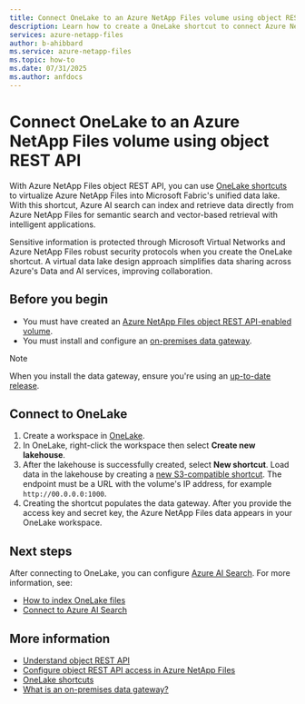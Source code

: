 ```yaml
---
title: Connect OneLake to an Azure NetApp Files volume using object REST API 
description: Learn how to create a OneLake shortcut to connect Azure NetApp Files to a unified data lake. 
services: azure-netapp-files
author: b-ahibbard
ms.service: azure-netapp-files
ms.topic: how-to
ms.date: 07/31/2025
ms.author: anfdocs
---
```


# Connect OneLake to an Azure NetApp Files volume using object REST API 

With Azure NetApp Files object REST API, you can use [OneLake shortcuts](/fabric/onelake/onelake-shortcuts) to virtualize Azure NetApp Files into Microsoft Fabric's unified data lake. With this shortcut, Azure AI search can index and retrieve data directly from Azure NetApp Files for semantic search and vector-based retrieval with intelligent applications. 

Sensitive information is protected through Microsoft Virtual Networks and Azure NetApp Files robust security protocols when you create the OneLake shortcut. A virtual data lake design approach simplifies data sharing across Azure's Data and AI services, improving collaboration.  

## Before you begin 

- You must have created an [Azure NetApp Files object REST API-enabled volume](object-rest-api-access-configure.md).
- You must install and configure an [on-premises data gateway](/data-integration/gateway/service-gateway-install#download-and-install-a-standard-gateway). 

>[!NOTE]
>When you install the data gateway, ensure you're using an [up-to-date release](/data-integration/gateway/service-gateway-install). 

## Connect to OneLake

1. Create a workspace in [OneLake](/fabric/onelake/create-lakehouse-onelake).
1. In OneLake, right-click the workspace then select 
**Create new lakehouse**.
1. After the lakehouse is successfully created, select **New shortcut**. Load data in the lakehouse by creating a [new S3-compatible shortcut](/fabric/onelake/create-on-premises-shortcut). The endpoint must be a URL with the volume's IP address, for example `http://00.0.0.0:1000`.
1. Creating the shortcut populates the data gateway. After you provide the access key and secret key, the Azure NetApp Files data appears in your OneLake workspace. 

## Next steps

After connecting to OneLake, you can configure [Azure AI Search](/azure/search/search-what-is-azure-search). For more information, see:

- [How to index OneLake files](/azure/search/search-how-to-index-onelake-files)
- [Connect to Azure AI Search](object-rest-api-azure-search.md)

## More information 

* [Understand object REST API](object-rest-api-introduction.md)
* [Configure object REST API access in Azure NetApp Files](object-rest-api-access-configure.md)
* [OneLake shortcuts](/fabric/onelake//onelake-shortcuts)
* [What is an on-premises data gateway?](/data-integration/gateway/service-gateway-onprem)